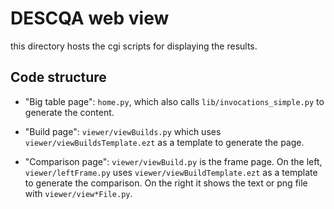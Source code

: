 # DESCQA web view

this directory hosts the cgi scripts for displaying the results.


## Code structure

- "Big table page": `home.py`, which also calls `lib/invocations_simple.py` to generate the content.

- "Build page": `viewer/viewBuilds.py` which uses `viewer/viewBuildsTemplate.ezt` as a template to generate the page.

- "Comparison page": `viewer/viewBuild.py` is the frame page. On the left, `viewer/leftFrame.py` uses `viewer/viewBuildTemplate.ezt` as a template to generate the comparison. On the right it shows the text or png file with `viewer/view*File.py`.

